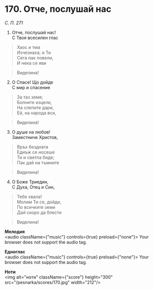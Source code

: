 # 170. Отче, послушай нас

_С. П. 271_

1. Отче, послушай нас!  
С Твоя всесилен глас  

> Хаос и тма  
Изчезнаха; и Ти  
Сега пак повели,  
И нека се яви  

> Виделина!

2. О Спасе! Що дойде  
С мир и спасение  

> За таз земя;  
Болните изцели,  
На слепите дари,  
Ей, на народа вси,  

> Виделина!

3. О душе на любов!  
Заместниче Христов,  

> Връх бездната  
Еднъж се носеше  
Ти и светла биде;  
Пак дай на тъмните  

> Виделина!

4. О Боже Триедин,  
С Духа, Отец и Син,  

> Тебе хвала!  
Молим Ти се, дойди,  
По всичките земи  
Дай скоро да блести  

> Виделина!

**Мелодия**  
<audio className={"music"} controls={true} preload={"none"}>
    <source src="/pesnarka/mp3/170.mp3" type="audio/mpeg"/>
    Your browser does not support the audio tag.
</audio>

**Едноглас**  
<audio className={"music"} controls={true} preload={"none"}>
    <source src="/pesnarka/transp/170.mp3" type="audio/mpeg"/>
    Your browser does not support the audio tag.
</audio>

**Ноти**  
<img alt="ноти" className={"score"} height="300" src="/pesnarka/scores/170.jpg" width="212"/>
